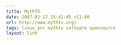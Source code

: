 ```yaml
---
title: MythTV
date: 2007-01-17 15:41:45 +11:00
url: http://www.mythtv.org/
tags: linux pvr mythtv software opensource
layout: link
---
```

